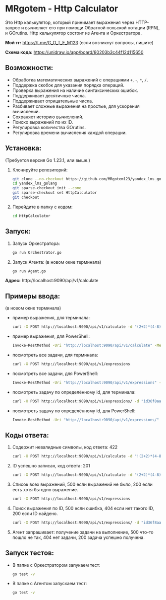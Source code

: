 # MRgotem - Http Calculator

Это Http калькулятор, который принимает выражения через HTTP-запрос и вычисляет его при помощи Обратной польской нотации (RPN), и GOrutins.
Http калькулятор состоит из Агента и Оркестратора.

**Мой тг:** https://t.me/G_O_T_E_M123
(если возникнут вопросы, пишите)

**Схема кода:** https://unidraw.io/app/board/80203b3c44f12d115650

## Возможности:
  - Обработка математических выражений с операциями `+`, `-`, `*`, `/`.
  - Поддержка скобок для указания порядка операций.
  - Проверка выражения на наличие синтаксических ошибок.
  - Поддерживает десятичные числа.
  - Поддерживает отрицательные числа.
  - Разбивает сложные выражения на простые, для ускорения вычислений.
  - Сохраняет историю вычислений.
  - Поиско выражений по их ID.
  - Регулировка количества GOrutins.
  - Регулировка времени вычисления каждой операции.

## Установка:
  (Требуется версия Go 1.23.1, или выше.)

  1. Клонируйте репозиторий:
     ```bash
     git clone --no-checkout https://github.com/MRgotem123/yandex_lms_golang.git
     cd yandex_lms_golang
     git sparse-checkout init --cone
     git sparse-checkout set HttpCalculator
     git checkout
     ```

  3. Перейдите в папку с кодом:
     ```bash
     cd HttpCalculator
     ```

## Запуск:

  1. Запуск Оркестратора:
     ```bash
     go run Orchestrator.go
     ```
     
  2. Запуск Агента:
     (в новом окне терминала)
     ```bash
     go run Agent.go
     ```

**Адрес:** http://localhost:9090/api/v1/calculate

## Примеры ввода:
  (в новом окне терминала)
  - пример выражения, для терминала:
     ```bash
     curl -X POST http://localhost:9090/api/v1/calculate -d "(2+2)*(4-8)"
     ```
     
  - пример выражения, для PowerShell:
      ```bash
      Invoke-RestMethod -Uri "http://localhost:9090/api/v1/calculate" -Method Post -Body "(2+2)*(4-8)"
      ```
    
  - посмотреть все задачи, для терминала:
      ```bash
      curl -X POST http://localhost:9090/api/v1/expressions
      ```
      
  - посмотреть все задачи, для PowerShell:
      ```bash
      Invoke-RestMethod -Uri "http://localhost:9090/api/v1/expressions" -Method Post
      ```

  - посмотреть задачу по определённому id, для терминала:
      ```bash
      curl -X POST http://localhost:9090/api/v1/expressions/ -d "id36f8aa562f"
      ```
      
  - посмотреть задачу по определённому id, для PowerShell:
      ```bash
      Invoke-RestMethod -Uri "http://localhost:9090/api/v1/expressions/" -Method Post -Body "id36f8aa562f"
      ```

## Коды ответа:
  1. Содержит невалидные символы, код ответа: 422
     ```bash
     curl -X POST http://localhost:9090/api/v1/calculate -d "!(2+2)*(4-8)"
     ```

  2. ID успешно записан, код ответа: 201
     ```bash
     curl -X POST http://localhost:9090/api/v1/calculate -d "(2+2)*(4-8)"
     ```

  3. Список всех выражений, 500 если выражений не было, 200 если есть хотя бы одно выражение.
     ```bash
     curl -X POST http://localhost:9090/api/v1/expressions
     ```

  4. Поиск выражения по ID, 500 если ошибка, 404 если нет такого ID, 200 если ID найдено.
     ```bash
     curl -X POST http://localhost:9090/api/v1/expressions/ -d "id36f8aa562f"
     ```

  5.  Агент запрашивает: получение задачи на выполнение, 500 что-то пошло не так, 404 нет задачи, 200 задача успешно получена.

## Запуск тестов:

  - В папке с Оркестратором запукаем тест:
    ```bash
    go test -v
    ```

  - В папке с Агентом запускаем тест:
    ```bash
    go test -v
    ```
